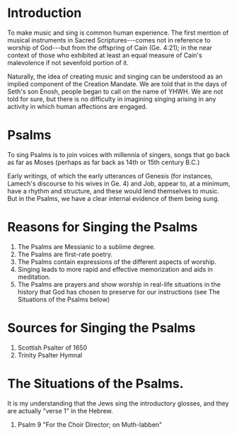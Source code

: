 # Introduction

To make music and sing is common human experience.  The first mention of musical instruments in Sacred Scriptures---comes not in reference to worship of God---but from the offspring of Cain (Ge. 4:21); in the near context of those who exhibited at least an equal measure of Cain's malevolence if not sevenfold portion of it.

Naturally, the idea of creating music and singing can be understood as an implied component of the Creation Mandate. We are told that in the days of Seth's son Enosh, people began to call on the name of YHWH. We are not told for sure, but there is no difficulty in imagining singing arising in any activity in which human affections are engaged. 

# Psalms

To sing Psalms is to join voices with millennia of singers, songs that go back as far as Moses (perhaps as far back as 14th or 15th century B.C.)

Early writings, of which the early utterances of Genesis (for instances, Lamech's discourse to his wives in Ge. 4) and Job, appear to, at a minimum, have a rhythm and structure, and these would lend themselves to music. But in the Psalms, we have a clear internal evidence of them being sung.

# Reasons for Singing the Psalms

1. The Psalms are Messianic to a sublime degree.
2. The Psalms are first-rate poetry.
3. The Psalms contain expressions of the different aspects of worship.
4. Singing leads to more rapid and effective memorization and aids in meditation.
5. The Psalms are prayers and show worship in real-life situations in the history that God has chosen to preserve for our instructions (see The Situations of the Psalms below) 

# Sources for Singing the Psalms

1. Scottish Psalter of 1650
2. Trinity Psalter Hymnal

# The Situations of the Psalms.

It is my understanding that the Jews sing the introductory glosses, and they are actually "verse 1" in the Hebrew.

1. Psalm 9 "For the Choir Director; on Muth-labben"

